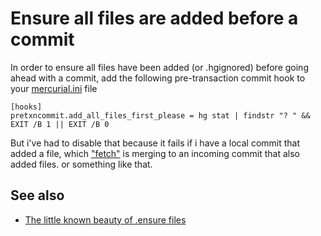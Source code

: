 # Ensure all files are added before a commit

In order to ensure all files have been added (or .hgignored) before going ahead with a commit, add the following pre-transaction commit hook to your [mercurial.ini](mercurial_ini.md) file


    [hooks]
    pretxncommit.add_all_files_first_please = hg stat | findstr "? " && EXIT /B 1 || EXIT /B 0

But i've had to disable that because it fails if i have a local commit that added a file, which ["fetch"](current_extensions.md) is merging to an incoming commit that also added files. or something like that.

## See also

 * [The little known beauty of .ensure files](https://secretgeek.net/ensure)

